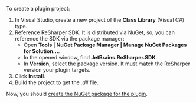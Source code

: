 [//]: # (title: 1. Create a Project)

To create a plugin project:
1. In Visual Studio, create a new project of the **Class Library** (Visual C#) type.
2. Reference ReSharper SDK. It is distributed via NuGet, so, you can reference the SDK via the package manager:
    * Open **Tools &#124; NuGet Package Manager &#124; Manage NuGet Packages for Solution…**.
    * In the opened window, find **JetBrains.ReSharper.SDK**.
    * In **Version**, select the package version. It must match the ReSharper version your plugin targets.
3. Click **Install**.
4. Build the project to get the *.dll* file.

Now, you should [create the NuGet package for the plugin](CreateNuGetPackageForPlugin.md).